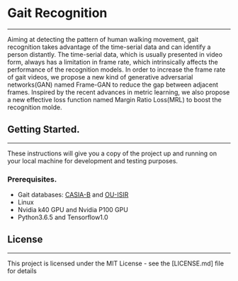 # Gait Recognition  
***
Aiming at detecting the pattern of human walking movement, gait recognition takes advantage of the time-serial data and can identify a person distantly. The time-serial data, which is usually presented in video form, always has a limitation in frame rate, which intrinsically affects the performance of the recognition models. In order to increase the frame rate of gait videos, we propose a new kind of generative adversarial networks(GAN) named Frame-GAN to reduce the gap between adjacent frames. Inspired by the recent advances in metric learning, we also propose a new effective loss function named Margin Ratio Loss(MRL) to boost the recognition molde.  

## Getting Started.  
***
These instructions will give you a copy of the project up and running on your local machine for development and testing purposes.  

### Prerequisites. 
* Gait databases: [CASIA-B](http://www.cbsr.ia.ac.cn/china/Gait%20Databases%20CH.asp) and [OU-ISIR](http://www.am.sanken.osaka-u.ac.jp/BiometricDB/GaitLP.html)  
* Linux 
* Nvidia k40 GPU and Nvidia P100 GPU
* Python3.6.5 and Tensorflow1.0  

## License 
***
This project is licensed under the MIT License - see the [LICENSE.md] file for details
